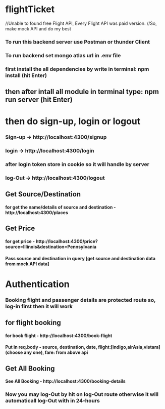 # flightTicket

//Unable to found free Flight API, Every Flight API was paid version.
//So, make mock API and do my best
### To run this backend server use Postman or thunder Client


### To run backend set mongo atlas url in .env file 
### first install the all dependencies by write in terminal: npm install (hit Enter)
## then after intall all module in terminal type: npm run server (hit Enter)

# then do sign-up, login or logout

### Sign-up -> http://localhost:4300/signup
### login -> http://localhost:4300/login
### after login token store in cookie so it will handle by server
### log-Out -> http://localhost:4300/logout

## Get Source/Destination
#### for get the name/details of source and destination - http://localhost:4300/places

## Get Price
#### for get price - http://localhost:4300/price?source=Illinois&destination=Pennsylvania
#### Pass source and destination in query [get source and destination data from mock API data]

# Authentication
### Booking flight and passenger details are protected route so, log-in first then it will work

## for flight booking
#### for book flight - http://localhost:4300/book-flight
#### Put in req.body - source, destination, date, flight:[indigo,airAsia,vistara](choose any one), fare: from above api

## Get All Booking
#### See All Booking - http://localhost:4300/booking-details

### Now you may log-Out by hit on log-Out route otherwise it will automaticall log-Out with in 24-hours